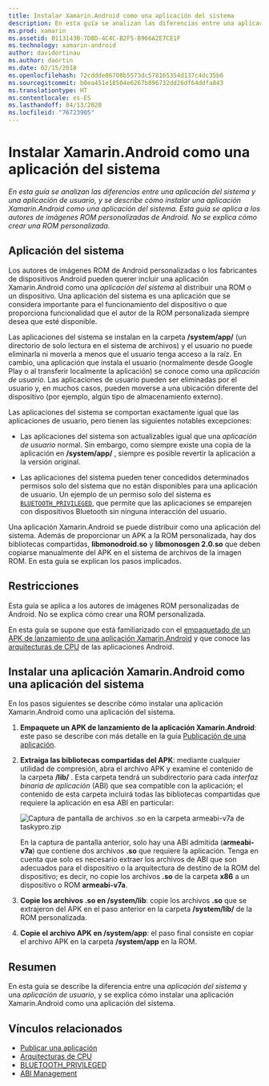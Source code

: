 ```yaml
---
title: Instalar Xamarin.Android como una aplicación del sistema
description: En esta guía se analizan las diferencias entre una aplicación del sistema y una aplicación de usuario, y se describe cómo instalar una aplicación Xamarin.Android como una aplicación del sistema. Esta guía se aplica a los autores de imágenes ROM personalizadas de Android. No se explica cómo crear una ROM personalizada.
ms.prod: xamarin
ms.assetid: 0113143B-7D8D-4C4C-B2F5-B966A2E7CE1F
ms.technology: xamarin-android
author: davidortinau
ms.author: daortin
ms.date: 02/15/2018
ms.openlocfilehash: 72cddde86708b5573dc578165354d137c4dc35b6
ms.sourcegitcommit: b0ea451e18504e6267b896732dd26df64ddfa843
ms.translationtype: HT
ms.contentlocale: es-ES
ms.lasthandoff: 04/13/2020
ms.locfileid: "76723905"
---
```

# <a name="installing-xamarinandroid-as-a-system-app"></a>Instalar Xamarin.Android como una aplicación del sistema

_En esta guía se analizan las diferencias entre una aplicación del sistema y una aplicación de usuario, y se describe cómo instalar una aplicación Xamarin.Android como una aplicación del sistema. Esta guía se aplica a los autores de imágenes ROM personalizadas de Android. No se explica cómo crear una ROM personalizada._

## <a name="system-app"></a>Aplicación del sistema

Los autores de imágenes ROM de Android personalizadas o los fabricantes de dispositivos Android pueden querer incluir una aplicación Xamarin.Android como una _aplicación del sistema_ al distribuir una ROM o un dispositivo. Una aplicación del sistema es una aplicación que se considera importante para el funcionamiento del dispositivo o que proporciona funcionalidad que el autor de la ROM personalizada siempre desea que esté disponible.

Las aplicaciones del sistema se instalan en la carpeta **/system/app/** (un directorio de solo lectura en el sistema de archivos) y el usuario no puede eliminarla ni moverla a menos que el usuario tenga acceso a la raíz. En cambio, una aplicación que instala el usuario (normalmente desde Google Play o al transferir localmente la aplicación) se conoce como una _aplicación de usuario_. Las aplicaciones de usuario pueden ser eliminadas por el usuario y, en muchos casos, pueden moverse a una ubicación diferente del dispositivo (por ejemplo, algún tipo de almacenamiento externo).

Las aplicaciones del sistema se comportan exactamente igual que las aplicaciones de usuario, pero tienen las siguientes notables excepciones:

- Las aplicaciones del sistema son actualizables igual que una _aplicación de usuario_ normal. Sin embargo, como siempre existe una copia de la aplicación en **/system/app/** , siempre es posible revertir la aplicación a la versión original.

- Las aplicaciones del sistema pueden tener concedidos determinados permisos solo del sistema que no están disponibles para una aplicación de usuario. Un ejemplo de un permiso solo del sistema es [`BLUETOOTH_PRIVILEGED`](https://developer.android.com/reference/android/Manifest.permission.html#BLUETOOTH_PRIVILEGED), que permite que las aplicaciones se emparejen con dispositivos Bluetooth sin ninguna interacción del usuario.

Una aplicación Xamarin.Android se puede distribuir como una aplicación del sistema. Además de proporcionar un APK a la ROM personalizada, hay dos bibliotecas compartidas, **libmonodroid.so** y **libmonosgen 2.0.so** que deben copiarse manualmente del APK en el sistema de archivos de la imagen ROM. En esta guía se explican los pasos implicados.

## <a name="restrictions"></a>Restricciones

Esta guía se aplica a los autores de imágenes ROM personalizadas de Android. No se explica cómo crear una ROM personalizada.

En esta guía se supone que está familiarizado con el [empaquetado de un APK de lanzamiento de una aplicación Xamarin.Android](~/android/deploy-test/publishing/index.md) y que conoce las [arquitecturas de CPU](~/android/app-fundamentals/cpu-architectures.md) de las aplicaciones Android.

## <a name="install-a-xamarinandroid-app-as-a-system-app"></a>Instalar una aplicación Xamarin.Android como una aplicación del sistema

En los pasos siguientes se describe cómo instalar una aplicación Xamarin.Android como una aplicación del sistema.

1. **Empaquete un APK de lanzamiento de la aplicación Xamarin.Android**: este paso se describe con más detalle en la guía [Publicación de una aplicación](~/android/deploy-test/publishing/index.md).

2. **Extraiga las bibliotecas compartidas del APK**: mediante cualquier utilidad de compresión, abra el archivo APK y examine el contenido de la carpeta **/lib/** . Esta carpeta tendrá un subdirectorio para cada _interfaz binaria de aplicación_ (ABI) que sea compatible con la aplicación; el contenido de esta carpeta incluirá todas las bibliotecas compartidas que requiere la aplicación en esa ABI en particular:

    ![Captura de pantalla de archivos .so en la carpeta armeabi-v7a de taskypro.zip](install-system-app-images/install-system-app-01.png)

   En la captura de pantalla anterior, solo hay una ABI admitida (**armeabi-v7a**) que contiene dos archivos **.so** que requiere la aplicación. Tenga en cuenta que solo es necesario extraer los archivos de ABI que son adecuados para el dispositivo o la arquitectura de destino de la ROM del dispositivo; es decir, no copie los archivos **.so** de la carpeta **x86** a un dispositivo o ROM **armeabi-v7a**.

3. **Copie los archivos .so en /system/lib**: copie los archivos **.so** que se extrajeron del APK en el paso anterior en la carpeta **/system/lib/** de la ROM personalizada.

4. **Copie el archivo APK en /system/app**: el paso final consiste en copiar el archivo APK en la carpeta **/system/app** en la ROM.

## <a name="summary"></a>Resumen

En esta guía se describe la diferencia entre una _aplicación del sistema_ y una _aplicación de usuario_, y se explica cómo instalar una aplicación Xamarin.Android como una aplicación del sistema.

## <a name="related-links"></a>Vínculos relacionados

- [Publicar una aplicación](~/android/deploy-test/publishing/index.md)
- [Arquitecturas de CPU](~/android/app-fundamentals/cpu-architectures.md)
- [BLUETOOTH_PRIVILEGED](https://developer.android.com/reference/android/Manifest.permission.html#BLUETOOTH_PRIVILEGED)
- [ABI Management](https://developer.android.com/ndk/guides/abis)
